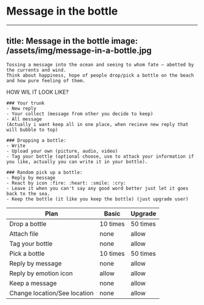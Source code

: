 # Message in the bottle
---
title: Message in the bottle
image: /assets/img/message-in-a-bottle.jpg
---
```
Tossing a message into the ocean and seeing to whom fate — abetted by the currents and wind.
Think about happiness, hope of people drop/pick a bottle on the beach and how pure feeling of them.
```

HOW WIL IT LOOK LIKE?
```
### Your trunk
- New reply
- Your collect (message from other you decide to keep)
- All message
(Actually i want keep all in one place, when recieve new reply that will bubble to top)

### Dropping a bottle: 	     
- Write 
- Upload your own (picture, audio, video)
- Tag your bottle (optional choose, use to attack your information if you like, actually you can write it in your bottle).

### Random pick up a bottle: 
- Reply by message
- React by icon :fire: :heart: :smile: :cry:  
- Leave it when you can't say any good word better just let it goes back to the sea.  
- Keep the bottle (it like you keep the bottle) (just upgrade user)
```

Plan | Basic | Upgrade |
| ------ | ------ | ------ |
|Drop a bottle | 10 times | 50 times |
|Attach file | none | allow |
|Tag your bottle| none | allow |
|Pick a bottle | 10 times | 50 times |
|Reply by message | none | allow |
|Reply by emotion icon | allow | allow  |
|Keep a message | none | allow |
|Change location/See location | none | allow |
